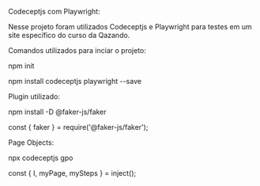 Codeceptjs com Playwright:

Nesse projeto foram utilizados Codeceptjs e Playwright para testes em um site específico do curso da Qazando.

Comandos utilizados para inciar o projeto:

npm init

npm install codeceptjs playwright --save

Plugin utilizado:

npm install -D @faker-js/faker

const { faker } = require('@faker-js/faker');

Page Objects:

npx codeceptjs gpo

const { I, myPage, mySteps } = inject();
